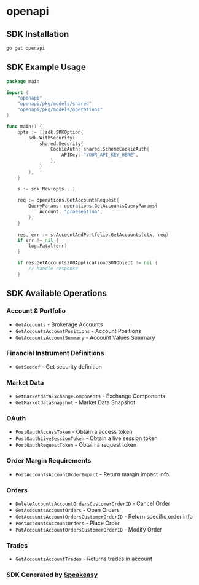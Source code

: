 # openapi

<!-- Start SDK Installation -->
## SDK Installation

```bash
go get openapi
```
<!-- End SDK Installation -->

## SDK Example Usage
<!-- Start SDK Example Usage -->
```go
package main

import (
    "openapi"
    "openapi/pkg/models/shared"
    "openapi/pkg/models/operations"
)

func main() {
    opts := []sdk.SDKOption{
        sdk.WithSecurity(
            shared.Security{
                CookieAuth: shared.SchemeCookieAuth{
                    APIKey: "YOUR_API_KEY_HERE",
                },
            }
        ),
    }

    s := sdk.New(opts...)
    
    req := operations.GetAccountsRequest{
        QueryParams: operations.GetAccountsQueryParams{
            Account: "praesentium",
        },
    }
    
    res, err := s.AccountAndPortfolio.GetAccounts(ctx, req)
    if err != nil {
        log.Fatal(err)
    }

    if res.GetAccounts200ApplicationJSONObject != nil {
        // handle response
    }
```
<!-- End SDK Example Usage -->

<!-- Start SDK Available Operations -->
## SDK Available Operations

### Account & Portfolio

* `GetAccounts` - Brokerage Accounts
* `GetAccountsAccountPositions` - Account Positions
* `GetAccountsAccountSummary` - Account Values Summary

### Financial Instrument Definitions

* `GetSecdef` - Get security definition

### Market Data

* `GetMarketdataExchangeComponents` - Exchange Components
* `GetMarketdataSnapshot` - Market Data Snapshot

### OAuth

* `PostOauthAccessToken` - Obtain a access token
* `PostOauthLiveSessionToken` - Obtain a live session token
* `PostOauthRequestToken` - Obtain a request token

### Order Margin Requirements

* `PostAccountsAccountOrderImpact` - Return margin impact info

### Orders

* `DeleteAccountsAccountOrdersCustomerOrderID` - Cancel Order
* `GetAccountsAccountOrders` - Open Orders
* `GetAccountsAccountOrdersCustomerOrderID` - Return specific order info
* `PostAccountsAccountOrders` - Place Order
* `PutAccountsAccountOrdersCustomerOrderID` - Modify Order

### Trades

* `GetAccountsAccountTrades` - Returns trades in account

<!-- End SDK Available Operations -->

### SDK Generated by [Speakeasy](https://docs.speakeasyapi.dev/docs/using-speakeasy/client-sdks)

